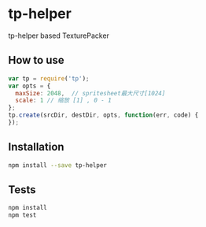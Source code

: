 # tp-helper
tp-helper based TexturePacker

## How to use
```js
var tp = require('tp');
var opts = {
  maxSize: 2048,  // spritesheet最大尺寸[1024]
  scale: 1 // 缩放 [1] , 0 - 1
};
tp.create(srcDir, destDir, opts, function(err, code) {
});
```

## Installation
```sh
npm install --save tp-helper
```

## Tests
```sh
npm install
npm test
```